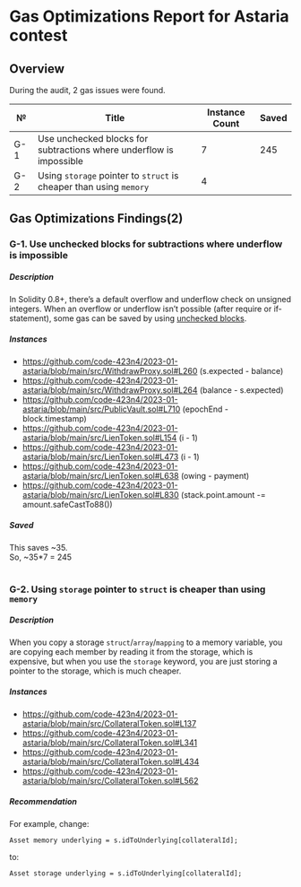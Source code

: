 # Gas Optimizations Report for Astaria contest
## Overview
During the audit, 2 gas issues were found.  

№ | Title | Instance Count | Saved
--- | --- | --- | ---
G-1 | Use unchecked blocks for subtractions where underflow is impossible | 7 | 245
G-2 | Using ```storage``` pointer to ```struct``` is cheaper than using ```memory``` | 4 | 

## Gas Optimizations Findings(2)
### G-1. Use unchecked blocks for subtractions where underflow is impossible
##### Description
In Solidity 0.8+, there’s a default overflow and underflow check on unsigned integers. When an overflow or underflow isn’t possible (after require or if-statement), some gas can be saved by using [unchecked blocks](https://docs.soliditylang.org/en/v0.8.17/control-structures.html#checked-or-unchecked-arithmetic).
##### Instances
- https://github.com/code-423n4/2023-01-astaria/blob/main/src/WithdrawProxy.sol#L260 (s.expected - balance)
- https://github.com/code-423n4/2023-01-astaria/blob/main/src/WithdrawProxy.sol#L264 (balance - s.expected)
- https://github.com/code-423n4/2023-01-astaria/blob/main/src/PublicVault.sol#L710 (epochEnd - block.timestamp)
- https://github.com/code-423n4/2023-01-astaria/blob/main/src/LienToken.sol#L154 (i - 1)
- https://github.com/code-423n4/2023-01-astaria/blob/main/src/LienToken.sol#L473 (i - 1)
- https://github.com/code-423n4/2023-01-astaria/blob/main/src/LienToken.sol#L638 (owing - payment)
- https://github.com/code-423n4/2023-01-astaria/blob/main/src/LienToken.sol#L830 (stack.point.amount -= amount.safeCastTo88())

##### Saved
This saves ~35.  
So, ~35*7 = 245
#
### G-2. Using ```storage``` pointer to ```struct``` is cheaper than using ```memory```
##### Description
When you copy a storage ```struct```/```array```/```mapping``` to a memory variable, you are copying each member by reading it from the storage, which is expensive, but when you use the ```storage``` keyword, you are just storing a pointer to the storage, which is much cheaper.
##### Instances
- https://github.com/code-423n4/2023-01-astaria/blob/main/src/CollateralToken.sol#L137 
- https://github.com/code-423n4/2023-01-astaria/blob/main/src/CollateralToken.sol#L341
- https://github.com/code-423n4/2023-01-astaria/blob/main/src/CollateralToken.sol#L434
- https://github.com/code-423n4/2023-01-astaria/blob/main/src/CollateralToken.sol#L562

##### Recommendation
For example, change: 
```
Asset memory underlying = s.idToUnderlying[collateralId];
```  
to:  
```
Asset storage underlying = s.idToUnderlying[collateralId];
```